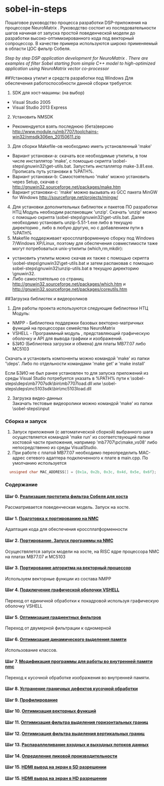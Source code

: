 # sobel-in-steps
Пошаговое руководство процесса разработки DSP-приложения на процессоре NeuroMatrix . 
Руководство состоит из последовательности шагов начиная от запуска простой поведенческой модели до разработки высоко-оптимизированного кода под векторный сопроцессор.
В качестве примера используются широко применяемый в области ЦОС фильтр Собеля.  

*Step by step DSP application development for NeuroMatrix . There are examples of filter Sobel  starting from simple C++ model to high-optimized application using NeuroMatrix vector co-processor*


##Установка утилит и средств разработки под Windows
Для обеспечения работоспособности данной сборки требуется: 

1. SDK для хост-машины: (на выбор)
 * Visual Studio 2005
 * Visual Studio 2013 Express
2. Установить NMSDK 
 * Рекомендуется взять последнюю (бета)версию http://www.module.ru/mb7707/toolchains-win32/nmsdk306en_20150611.zip
3. Для сборки Makefile-ов необходимо иметь установленный 'make'
 * Вариант установки-а: скачать все необходимые утилиты, в том числе инсталлятор 'make', с помощью скрипта \sobel-steps\gnuwin32\get-utils.bat. 
                        Запустить инсталлятор make-3.81.exe. 
						Прописать путь установки в %PATH%. 
 * Вариант установки-b: Самостоятельно 'make' можно установить через Setup, скачав с http://gnuwin32.sourceforge.net/packages/make.htm
 * Вариант установки-с: 'make' можно вызывать из GCC пакета MinGW for Windows http://sourceforge.net/projects/mingw/  
4. Для установки дополнительных библиотек и пакетов ПО разработки НТЦ Модуль необходим распаковщик 'unzip'.
  Скачать 'unzip' можно с помощью скрипта \sobel-steps\gnuwin32\get-utils.bat. 
  Далее необходимо установить unzip-5.51-1.exe либо в текущую директорию , либо в любую другую, но с добавлением пути в %PATH%
5. Makefile поддерживает кроссплатформенную сборку под Windows 7/Windows XP/Linux,  поэтому для обеспечения совместимости таже могут потребоваться unix-утилиты (which,rm,mkdir):  
 * установить утилиты можно скачав их также с помощью скрипта \sobel-steps\gnuwin32\get-utils.bat и затем распаковав с помощью sobel-steps\gnuwin32\unzip-utils.bat в текущую директорию \gnuwin32.
 * Либо самостоятельно со страниц http://gnuwin32.sourceforge.net/packages/which.htm и http://gnuwin32.sourceforge.net/packages/coreutils.htm

##Загрузка библиотек и видеороликов 
 
1. Для работы проекта используются следующие библиотеки НТЦ Модуль:
 * NMPP  - Библиотека поддержки базовых векторно-матричных функций на процессорах семейства NeuroMatrix
 * VSHELL - Программный модуль , представляющий графическую оболочку и API для вывода графики и изображений. 
 * БЗИО (Библиотека загрузки и обмена) для платы MB77.07 либо MC5103

  Скачать и установить компоненты можно командой 'make' из папки '\deps\'. Либо по отдельности командами 'make get' и 'make install'
  
  Если БЗИО не был ранее установлен то для запуска приложений из среды Visual Studio потребуется указать в %PATH% пути к \sobel-steps\deps\mb7707sdk\bin\mb7707load.dll или 
  \sobel-steps\deps\mc5103sdk\bin\mc5103load.dll

2. Загрузка видео-данных  
   Закачать тестовые видеоролики можно командой 'make' из папки \sobel-steps\input
   
### Сборка и запуск
1. Запуск приложения (с автоматической сборкой) выбранного шага осуществляется командой 'make run' из соответствующий папки хостовой части приложения, например 'mb7707\pc\make_vs08\'  либо непосредственно из среды VisualStudio.
2. При работе с платой MB77.07 необходимо переопределить MAC-адрес сетевого адаптера подключенного к плате в  main.cpp. По умолчанию используется 
```cpp
  unsigned char MAC_ADDRESS[] = {0x1a, 0x2b, 0x3c, 0x4d, 0x5e, 0x6f};
```	


### Содержание 
#### Шаг 0. [Реализация прототипа фильтра Собеля для хоста ](/step00_easybmp_prototype/)
 Рассматривается поведенческая модель. Запуск на хосте.
#### Шаг 1. [Подготовка к портированию на NMC](/step01_easybmp_port2nmc/)
 Адаптация кода для обеспечения кроссплатформенности 
#### Шаг 2. [Портирование. Запуск программы на NMC](/step02_easybmp_risc/)
 Осуществялется запуск модели на хосте, на RISC ядре процессора NMC на платах MB77.07 и МС5103
#### Шаг 3. [Портирование алгоритма на векторный процессор](/step03_easybmp_nmpp/)
  Используем векторные функции из состава NMPP 
#### Шаг 4. [Подключение графической оболочки VSHELL ](/step04_vshell_nmpp/)
 Переход от единичной обработки к покадровой используя графическую оболочку VSHELL
#### Шаг 5. [Оптимизация градиентных фильтров  ](/step05_filter_optimization/)
 Переход от двумерной фильтрации к одномерной 
#### Шаг 6. [Оптимизация динамического выделения памяти ](/step06_class/)
 Использование классов.
#### Шаг 7. [Модификация программы для работы во внутренней памяти nmc](/step07_internal_memory/)
 Переход к кусочной обработке изображения во внутренней памяти.
#### Шаг 8. [Устранение граничных дефектов кусочной обработки](/step08_edge_removal/)
#### Шаг 9. [Профилирование](/step09_profiling/)
#### Шаг 10. [Оптимизация векторных функций ](/step10_nmpp_optimization/)
#### Шаг 11. [Оптимизация фильтра выделения горизонтальных границ ](/step11_filter3h/)
#### Шаг 12. [Оптимизация фильтра выделения вертикальных границ ](/step12_filter3v/)
#### Шаг 13. [Распараллеливание входных и выходных потоков данных ](/step13_memory_optimization/)
#### Шаг 14. [Определение пиковой производительности](/step14_max_performance/)
#### Шаг 15. [HDMI вывод на экран в SD разрешении](/step15_hdmi_sd/)
#### Шаг 15. [HDMI вывод на экран в HD разрешении](/step16_hdmi_hd/)


 